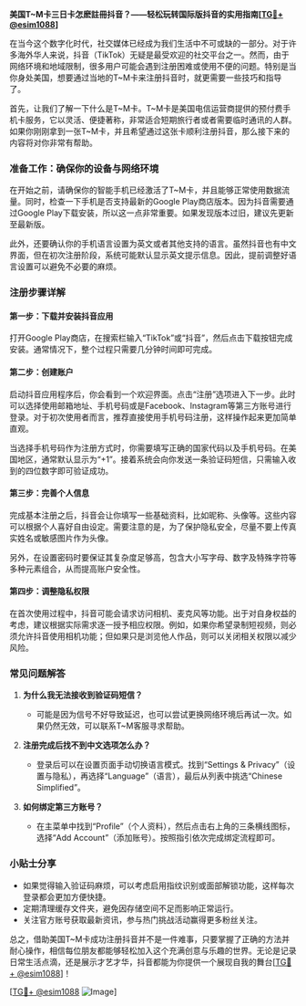 **美国T~M卡三日卡怎麽註冊抖音？——轻松玩转国际版抖音的实用指南[[TG💪+ @esim1088](https://t.me/s/esim1088)]**

在当今这个数字化时代，社交媒体已经成为我们生活中不可或缺的一部分。对于许多海外华人来说，抖音（TikTok）无疑是最受欢迎的社交平台之一。然而，由于网络环境和地域限制，很多用户可能会遇到注册困难或使用不便的问题。特别是当你身处美国，想要通过当地的T~M卡来注册抖音时，就更需要一些技巧和指导了。

首先，让我们了解一下什么是T~M卡。T~M卡是美国电信运营商提供的预付费手机卡服务，它以灵活、便捷著称，非常适合短期旅行者或者需要临时通讯的人群。如果你刚刚拿到一张T~M卡，并且希望通过这张卡顺利注册抖音，那么接下来的内容将对你非常有帮助。

### 准备工作：确保你的设备与网络环境

在开始之前，请确保你的智能手机已经激活了T~M卡，并且能够正常使用数据流量。同时，检查一下手机是否支持最新的Google Play商店版本。因为抖音需要通过Google Play下载安装，所以这一点非常重要。如果发现版本过旧，建议先更新至最新版。

此外，还要确认你的手机语言设置为英文或者其他支持的语言。虽然抖音也有中文界面，但在初次注册阶段，系统可能默认显示英文提示信息。因此，提前调整好语言设置可以避免不必要的麻烦。

### 注册步骤详解

#### 第一步：下载并安装抖音应用
打开Google Play商店，在搜索栏输入“TikTok”或“抖音”，然后点击下载按钮完成安装。通常情况下，整个过程只需要几分钟时间即可完成。

#### 第二步：创建账户
启动抖音应用程序后，你会看到一个欢迎界面。点击“注册”选项进入下一步。此时可以选择使用邮箱地址、手机号码或是Facebook、Instagram等第三方账号进行登录。对于初次使用者而言，推荐直接使用手机号码注册，这样操作起来更加简单直观。

当选择手机号码作为注册方式时，你需要填写正确的国家代码以及手机号码。在美国地区，通常默认显示为“+1”。接着系统会向你发送一条验证码短信，只需输入收到的四位数字即可验证成功。

#### 第三步：完善个人信息
完成基本注册之后，抖音会让你填写一些基础资料，比如昵称、头像等。这些内容可以根据个人喜好自由设定。需要注意的是，为了保护隐私安全，尽量不要上传真实姓名或敏感图片作为头像。

另外，在设置密码时要保证其复杂度足够高，包含大小写字母、数字及特殊字符等多种元素组合，从而提高账户安全性。

#### 第四步：调整隐私权限
在首次使用过程中，抖音可能会请求访问相机、麦克风等功能。出于对自身权益的考虑，建议根据实际需求逐一授予相应权限。例如，如果你希望录制短视频，则必须允许抖音使用相机功能；但如果只是浏览他人作品，则可以关闭相关权限以减少风险。

### 常见问题解答

1. **为什么我无法接收到验证码短信？**
   - 可能是因为信号不好导致延迟，也可以尝试更换网络环境后再试一次。如果仍然无效，可以联系T~M客服寻求帮助。

2. **注册完成后找不到中文选项怎么办？**
   - 登录后可以在设置页面手动切换语言模式。找到“Settings & Privacy”（设置与隐私），再选择“Language”（语言），最后从列表中挑选“Chinese Simplified”。

3. **如何绑定第三方账号？**
   - 在主菜单中找到“Profile”（个人资料），然后点击右上角的三条横线图标，选择“Add Account”（添加账号）。按照指引依次完成绑定流程即可。

### 小贴士分享

- 如果觉得输入验证码麻烦，可以考虑启用指纹识别或面部解锁功能，这样每次登录都会更加方便快捷。
- 定期清理缓存文件夹，避免因存储空间不足而影响正常运行。
- 关注官方账号获取最新资讯，参与热门挑战活动赢得更多粉丝关注。

总之，借助美国T~M卡成功注册抖音并不是一件难事，只要掌握了正确的方法并耐心操作，相信每位朋友都能够轻松加入这个充满创意与乐趣的世界。无论是记录日常生活点滴，还是展示才艺才华，抖音都能为你提供一个展现自我的舞台[[TG💪+ @esim1088](https://t.me/s/esim1088)]！

[[TG💪+ @esim1088](https://t.me/s/esim1088) ![Image](https://i.postimg.cc/4NQfJmqS/Snipaste-2025-05-13-00-14-12.png)]